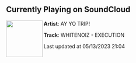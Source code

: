 ## Currently Playing on SoundCloud

[<img align="left" width="100" src="https://i1.sndcdn.com/artworks-lHhpD79gdGyJVbuI-JrDwHw-t500x500.jpg">](https://soundcloud.com/ayyofree/whitenoiz-execution?in=ayyofree/sets/whitenoiz-execution-1)

**Artist**: AY YO TRIP! 

**Track**: WHITENOIZ - EXECUTION

Last updated at 05/13/2023 21:04
